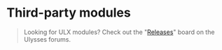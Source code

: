 ---
---
# Third-party modules

> Looking for ULX modules? Check out the "[Releases](https://forums.ulyssesmod.net/index.php/board,15.0.html)" board on the Ulysses forums.
